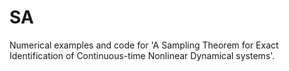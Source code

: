 # SA
Numerical examples and code for 'A Sampling Theorem for Exact Identification of Continuous-time Nonlinear Dynamical systems'.

